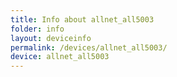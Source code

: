 ```yaml
---
title: Info about allnet_all5003
folder: info
layout: deviceinfo
permalink: /devices/allnet_all5003/
device: allnet_all5003
---
```

